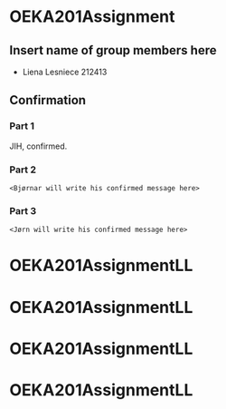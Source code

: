 # OEKA201Assignment

## Insert name of group members here

- Liena Lesniece 212413

## Confirmation
### Part 1
JIH, confirmed.
### Part 2
`<Bjørnar will write his confirmed message here> `
### Part 3
`<Jørn will write his confirmed message here> `

# OEKA201AssignmentLL
# OEKA201AssignmentLL
# OEKA201AssignmentLL
# OEKA201AssignmentLL

